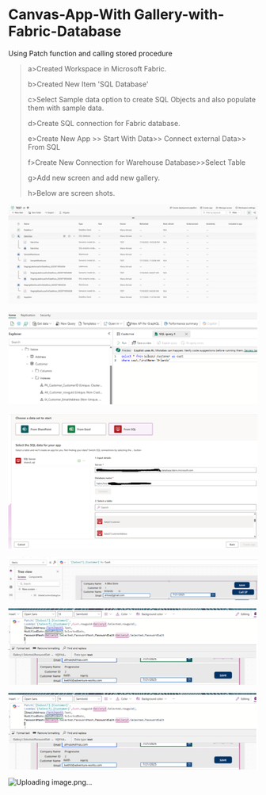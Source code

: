 # Canvas-App-With Gallery-with-Fabric-Database
Using Patch function and calling stored procedure


>a>Created Workspace in Microsoft Fabric.
>
>b>Created New Item 'SQL Database'
>
>c>Select Sample data option to create SQL Objects and also populate them with sample data.
>
>d>Create SQL connection for Fabric database.
>
>e>Create New App >> Start With Data>> Connect external Data>> From SQL
>
>f>Create New Connection for Warehouse Database>>Select Table
>
>g>Add new screen and add new gallery.
>
>h>Below are screen shots.
>

![Uploading image.png…](https://github.com/AlmasMahfooz/Canvas-App-with-Fabric-Database/blob/main/images/FabricTWO.png)

![Uploading image.png…](https://github.com/AlmasMahfooz/Canvas-App-with-Fabric-Database/blob/main/images/Fabric%20table%20-PK.png)

![Uploading image.png…](https://github.com/AlmasMahfooz/Canvas-App-with-Fabric-Database/blob/main/images/Fabric%20SQL%20connection.png)

![Uploading image.png…](https://github.com/AlmasMahfooz/Canvas-App-with-Fabric-Database/blob/main/images/Fabric%20-%20db%20alias.png)

![Uploading image.png…](https://github.com/AlmasMahfooz/Canvas-App-with-Fabric-Database/blob/main/images/App%20Patch%20function.png)

![Uploading image.png…](https://github.com/AlmasMahfooz/Canvas-App-with-Fabric-Database/blob/main/images/App%20Patch%20function.png)

![Uploading image.png…](https://github.com/AlmasMahfooz/Canvas-App-with-Fabric-Database)

